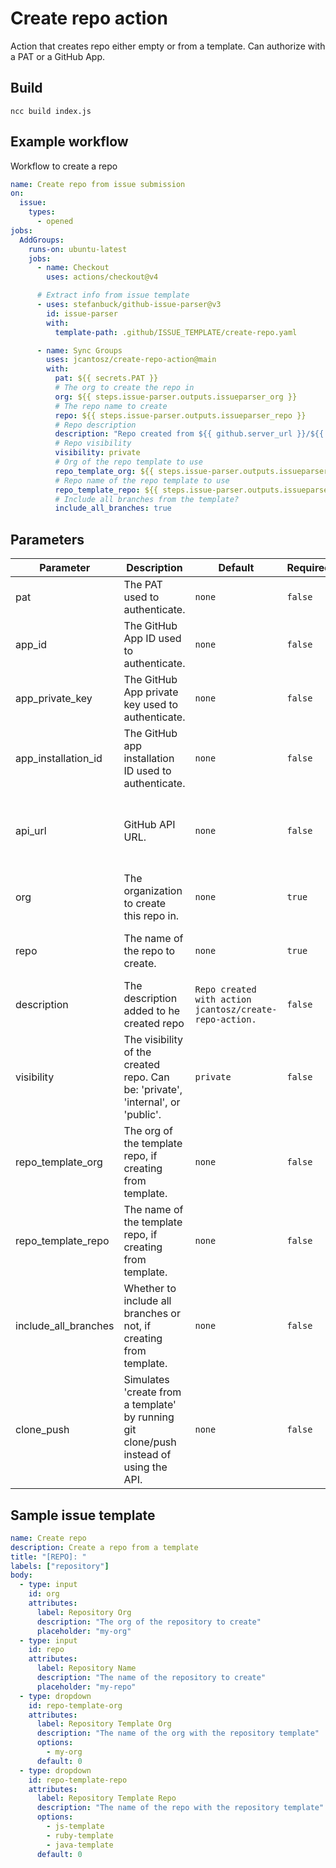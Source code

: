 # Create repo action

Action that creates repo either empty or from a template. Can authorize with a PAT or a GitHub App.

## Build

`ncc build index.js`

## Example workflow

Workflow to create a repo

```yaml create-repo.yaml
name: Create repo from issue submission
on:
  issue:
    types:
      - opened
jobs:
  AddGroups:
    runs-on: ubuntu-latest
    jobs:
      - name: Checkout
        uses: actions/checkout@v4

      # Extract info from issue template
      - uses: stefanbuck/github-issue-parser@v3
        id: issue-parser
        with:
          template-path: .github/ISSUE_TEMPLATE/create-repo.yaml

      - name: Sync Groups
        uses: jcantosz/create-repo-action@main
        with:
          pat: ${{ secrets.PAT }}
          # The org to create the repo in
          org: ${{ steps.issue-parser.outputs.issueparser_org }}
          # The repo name to create
          repo: ${{ steps.issue-parser.outputs.issueparser_repo }}
          # Repo description
          description: "Repo created from ${{ github.server_url }}/${{ github.repository }}/issues/${{ github.event.issue.number }}"
          # Repo visibility
          visibility: private
          # Org of the repo template to use
          repo_template_org: ${{ steps.issue-parser.outputs.issueparser_repo-template-org }}
          # Repo name of the repo template to use
          repo_template_repo: ${{ steps.issue-parser.outputs.issueparser_repo-template-repo }}
          # Include all branches from the template?
          include_all_branches: true
```

## Parameters

| Parameter            | Description                                                                            | Default                                                 | Required | Note                                                         |
| -------------------- | -------------------------------------------------------------------------------------- | ------------------------------------------------------- | -------- | ------------------------------------------------------------ |
| pat                  | The PAT used to authenticate.                                                          | `none`                                                  | `false`  |                                                              |
| app_id               | The GitHub App ID used to authenticate.                                                | `none`                                                  | `false`  |                                                              |
| app_private_key      | The GitHub App private key used to authenticate.                                       | `none`                                                  | `false`  |                                                              |
| app_installation_id  | The GitHub app installation ID used to authenticate.                                   | `none`                                                  | `false`  |                                                              |
| api_url              | GitHub API URL.                                                                        | `none`                                                  | `false`  | Change this if using GitHub Enterprise Server.               |
| org                  | The organization to create this repo in.                                               | `none`                                                  | `true`   |                                                              |
| repo                 | The name of the repo to create.                                                        | `none`                                                  | `true`   | Will fail if repo already exists                             |
| description          | The description added to he created repo                                               | `Repo created with action jcantosz/create-repo-action.` | `false`  |                                                              |
| visibility           | The visibility of the created repo. Can be: 'private', 'internal', or 'public'.        | `private`                                               | `false`  |                                                              |
| repo_template_org    | The org of the template repo, if creating from template.                               | `none`                                                  | `false`  |                                                              |
| repo_template_repo   | The name of the template repo, if creating from template.                              | `none`                                                  | `false`  |                                                              |
| include_all_branches | Whether to include all branches or not, if creating from template.                     | `none`                                                  | `false`  |                                                              |
| clone_push           | Simulates 'create from a template' by running git clone/push instead of using the API. | `none`                                                  | `false`  | Will retain all commit history. Will not show linkage in UI. |

## Sample issue template

```yaml add_entra_group.yaml
name: Create repo
description: Create a repo from a template
title: "[REPO]: "
labels: ["repository"]
body:
  - type: input
    id: org
    attributes:
      label: Repository Org
      description: "The org of the repository to create"
      placeholder: "my-org"
  - type: input
    id: repo
    attributes:
      label: Repository Name
      description: "The name of the repository to create"
      placeholder: "my-repo"
  - type: dropdown
    id: repo-template-org
    attributes:
      label: Repository Template Org
      description: "The name of the org with the repository template"
      options:
        - my-org
      default: 0
  - type: dropdown
    id: repo-template-repo
    attributes:
      label: Repository Template Repo
      description: "The name of the repo with the repository template"
      options:
        - js-template
        - ruby-template
        - java-template
      default: 0
```
